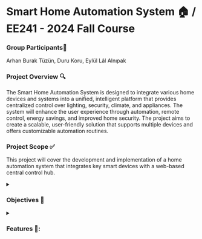 # Smart Home Automation System 🏠 / EE241 - 2024 Fall Course #

### Group Participants👥 ###
Arhan Burak Tüzün, Duru Koru, Eylül Lâl Alnıpak

### Project Overview 🔍 ###
The Smart Home Automation System is designed to integrate various home devices and systems into a unified, intelligent platform that provides centralized control over lighting, security, climate, and appliances. The system will enhance the user experience through automation, remote control, energy savings, and improved home security. The project aims to create a scalable, user-friendly solution that supports multiple devices and offers customizable automation routines.

<h3>Project Scope ✅</h3>
  
This project will cover the development and implementation of a home automation system that integrates key smart devices with a web-based central control hub.

<details>

<summary><h3>Objectives 💭</h3></summary>
  
- Comfort: Automate everyday tasks such as lighting, climate control, and appliance management to provide convenience and a better living experience.
- Energy Efficiency: Use smart devices to optimize energy consumption, such as adjusting heating/cooling and turning off unused appliances.
- Security: Implement real-time monitoring and alert systems to enhance home safety, including smart locks, cameras, and motion sensors.
- Accessibility: Provide remote access and control through a mobile app and voice commands.
- Scalability: Ensure the system is modular, allowing future expansion with additional devices and features.
</details>

<details>
<summary><h3>Features 🧮:</h3></summary>

___*Codes for the features will be written as the course progresses, more features may be added throughout the semester for better functionality.___
- [ ] Smart Lighting 💡:
> Automated control of lighting for different rooms, with the ability to set schedules and scenes.
- [ ] Smart Thermostat 🌡️:
> Adaptive temperature control for energy efficiency and comfort.
- [ ] Security System 🔒:
> Smart cameras, motion detectors, and door/window sensors with real-time notifications.
- [ ] Smart Plugs🔌:
> Automated control of various appliances with energy monitoring capabilities.
- [ ] Web Control 🌐:
> Web Interface to access and control the smart features.
</details>
